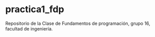 # practica1_fdp
Repositorio de la Clase de Fundamentos de programación, grupo 16, facultad de ingeniería.
